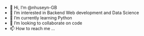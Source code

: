 - 👋 Hi, I’m @nhuseyn-GB
- 👀 I’m interested in Backend Web development and Data Science
- 🌱 I’m currently learning Python
- 💞️ I’m looking to collaborate on code
- 📫 How to reach me ...

<!---
nhuseyn-GB/nhuseyn-GB is a ✨ special ✨ repository because its `README.md` (this file) appears on your GitHub profile.
You can click the Preview link to take a look at your changes.
--->

